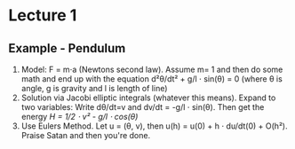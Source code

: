 # Lecture 1

Example - Pendulum
---
1. Model: F = m⋅a (Newtons second law). Assume m= 1 and then do some math and end up with the equation d²θ/dt² + g/l ⋅ sin(θ) = 0 (where θ is angle, g is gravity and l is length of line)
2. Solution via Jacobi elliptic integrals (whatever this means). Expand to two variables: Write dθ/dt=v and dv/dt = -g/l ⋅ sin(θ). Then get the energy _H = 1/2 ⋅ v² - g/l ⋅ cos(θ)_
3. Use Eulers Method. Let u = (θ, v), then u(h) = u(0) + h ⋅ du/dt(0) + O(h²). Praise Satan and then you're done.
